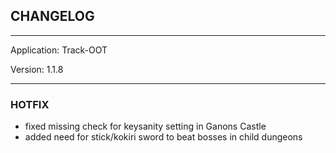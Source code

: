 ## CHANGELOG

---

Application:    Track-OOT

Version:        1.1.8

---

### HOTFIX
- fixed missing check for keysanity setting in Ganons Castle
- added need for stick/kokiri sword to beat bosses in child dungeons
